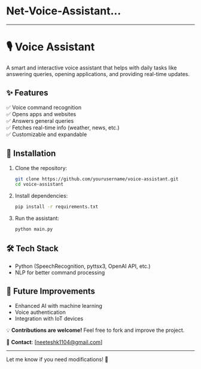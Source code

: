 # Net-Voice-Assistant... 
---

# 🎙️ Voice Assistant  

A smart and interactive voice assistant that helps with daily tasks like answering queries, opening applications, and providing real-time updates.  

## ✨ Features  
✅ Voice command recognition  
✅ Opens apps and websites  
✅ Answers general queries  
✅ Fetches real-time info (weather, news, etc.)  
✅ Customizable and expandable  

## 🚀 Installation  
1. Clone the repository:  
   ```bash
   git clone https://github.com/yourusername/voice-assistant.git
   cd voice-assistant
   ```  
2. Install dependencies:  
   ```bash
   pip install -r requirements.txt
   ```  
3. Run the assistant:  
   ```bash
   python main.py
   ```  

## 🛠️ Tech Stack  
- Python (SpeechRecognition, pyttsx3, OpenAI API, etc.)  
- NLP for better command processing  

## 📌 Future Improvements  
- Enhanced AI with machine learning  
- Voice authentication  
- Integration with IoT devices  

💡 **Contributions are welcome!** Feel free to fork and improve the project.  

 
📧 **Contact**: [neeteshk1104@gmail.com]  

---

Let me know if you need modifications! 🚀
